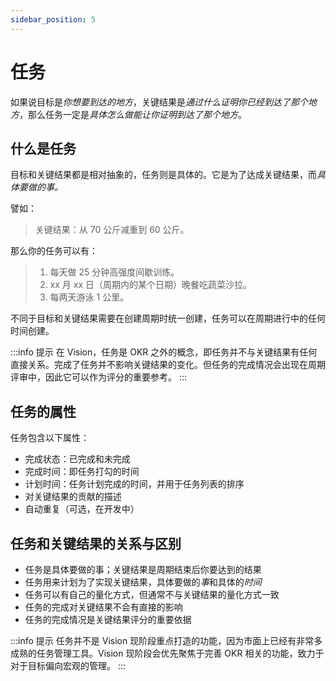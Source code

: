 ```yaml
---
sidebar_position: 5
---
```


# 任务

如果说目标是*你想要到达的地方*，关键结果是*通过什么证明你已经到达了那个地方*，那么任务一定是*具体怎么做能让你证明到达了那个地方*。

## 什么是任务

目标和关键结果都是相对抽象的，任务则是具体的。它是为了达成关键结果，而*具体要做的事。*

譬如：

> 关键结果：从 70 公斤减重到 60 公斤。

那么你的任务可以有：

> 1. 每天做 25 分钟高强度间歇训练。
> 2. xx 月 xx 日（周期内的某个日期）晚餐吃蔬菜沙拉。
> 3. 每两天游泳 1 公里。

不同于目标和关键结果需要在创建周期时统一创建，任务可以在周期进行中的任何时间创建。

:::info 提示
在 Vision，任务是 OKR 之外的概念，即任务并不与关键结果有任何直接关系。完成了任务并不影响关键结果的变化。但任务的完成情况会出现在周期评审中，因此它可以作为评分的重要参考。
:::

## 任务的属性

任务包含以下属性：

- 完成状态：已完成和未完成
- 完成时间：即任务打勾的时间
- 计划时间：任务计划完成的时间，并用于任务列表的排序
- 对关键结果的贡献的描述
- 自动重复（可选，在开发中）

## 任务和关键结果的关系与区别

- 任务是具体要做的事；关键结果是周期结束后你要达到的结果
- 任务用来计划为了实现关键结果，具体要做的*事*和具体的*时间*
- 任务可以有自己的量化方式，但通常不与关键结果的量化方式一致
- 任务的完成对关键结果不会有直接的影响
- 任务的完成情况是关键结果评分的重要依据

:::info 提示
任务并不是 Vision 现阶段重点打造的功能，因为市面上已经有非常多成熟的任务管理工具。Vision 现阶段会优先聚焦于完善 OKR 相关的功能，致力于对于目标偏向宏观的管理。
:::
